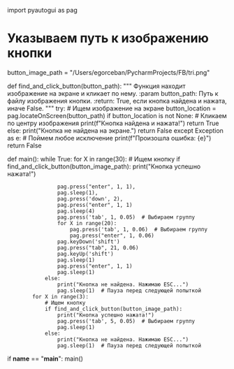 
import pyautogui as pag

# Указываем путь к изображению кнопки
button_image_path = "/Users/egorceban/PycharmProjects/FB/tri.png"


def find_and_click_button(button_path):
    """
    Функция находит изображение на экране и кликает по нему.
    :param button_path: Путь к файлу изображения кнопки.
    :return: True, если кнопка найдена и нажата, иначе False.
    """
    try:
        # Ищем изображение на экране
        button_location = pag.locateOnScreen(button_path)
        if button_location is not None:
            # Кликаем по центру изображения
            print(f"Кнопка найдена и нажата!")
            return True
        else:
            print("Кнопка не найдена на экране.")
            return False
    except Exception as e:  # Поймем любое исключение
        print(f"Произошла ошибка: {e}")
        return False


def main():
    while True:
            for X in range(30):
                # Ищем кнопку
                if find_and_click_button(button_image_path):
                    print("Кнопка успешно нажата!")

                    pag.press("enter", 1, 1),
                    pag.sleep(1),
                    pag.press('down', 2),
                    pag.press("enter", 1, 1)
                    pag.sleep(4)
                    pag.press('tab', 1, 0.05)  # Выбираем группу
                    for X in range(20):
                        pag.press('tab', 1, 0.06)  # Выбираем группу
                        pag.press("enter", 1, 0.06)
                    pag.keyDown('shift')
                    pag.press("tab", 21, 0.06)
                    pag.keyUp('shift')
                    pag.sleep(1)
                    pag.press("enter", 1, 1)
                    pag.sleep(1)
                else:
                    print("Кнопка не найдена. Нажимаю ESC...")
                    pag.sleep(1)  # Пауза перед следующей попыткой
            for X in range(3):
                # Ищем кнопку
                if find_and_click_button(button_image_path):
                    print("Кнопка успешно нажата!")
                    pag.press('tab', 5, 0.05)  # Выбираем группу
                    pag.sleep(1)
                else:
                    print("Кнопка не найдена. Нажимаю ESC...")
                    pag.sleep(1)  # Пауза перед следующей попыткой

if __name__ == "__main__":
    main()







